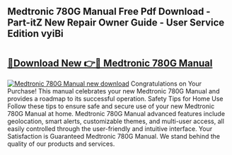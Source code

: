 ## Medtronic 780G Manual Free Pdf Download - Part-itZ New Repair Owner Guide - User Service Edition vyiBi

# <h2><a href="http://cf24615.oget.top/?id=Medtronic+780G+Manual">🔗Download New 👉🔴 Medtronic 780G Manual</a></h2>

[![Medtronic 780G Manual new download](https://i.imgur.com/5g1atiW.png)](http://cf24615.oget.top/?id=Medtronic+780G+Manual)
Congratulations on Your Purchase! This manual celebrates your new Medtronic 780G Manual and provides a roadmap to its successful operation. Safety Tips for Home Use Follow these tips to ensure safe and secure use of your new Medtronic 780G Manual at home. Medtronic 780G Manual advanced features include geolocation, smart alerts, customizable themes, and multi-user access, all easily controlled through the user-friendly and intuitive interface. Your Satisfaction is Guaranteed Medtronic 780G Manual. We stand behind the quality of our products and services.
